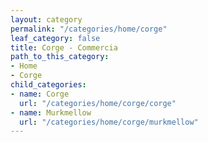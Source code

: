 ```yaml
---
layout: category
permalink: "/categories/home/corge"
leaf_category: false
title: Corge - Commercia
path_to_this_category:
- Home
- Corge
child_categories:
- name: Corge
  url: "/categories/home/corge/corge"
- name: Murkmellow
  url: "/categories/home/corge/murkmellow"
---
```

